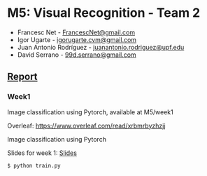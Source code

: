 # M5: Visual Recognition - Team 2
- Francesc Net - FrancescNet@gmail.com
- Igor Ugarte - igorugarte.cvm@gmail.com
- Juan Antonio Rodríguez - juanantonio.rodriguez@upf.edu
- David Serrano - 99d.serrano@gmail.com

[Report](https://www.overleaf.com/read/svmjdyqhxtty)
---
### Week1
Image classification using Pytorch, available at M5/week1

Overleaf: https://www.overleaf.com/read/xrbmrbyzhzjj

Image classification using Pytorch

Slides for week 1: [Slides](https://docs.google.com/presentation/d/1FGRrmjkltlC7GpD8WeX_9TiXb5x-T6QKmyFojb2Qg8w/edit?usp=sharing)

```
$ python train.py

```
